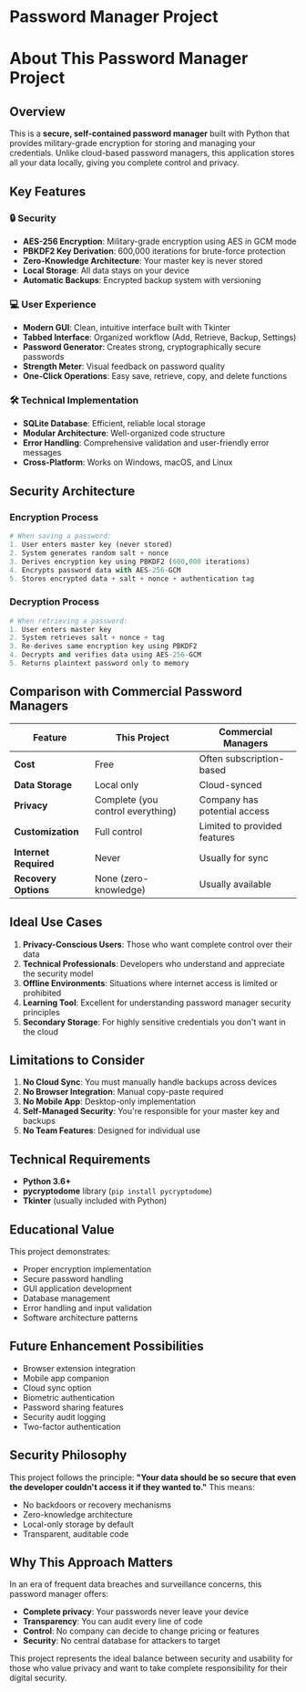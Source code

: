 # Password Manager Project
# About This Password Manager Project

## Overview
This is a **secure, self-contained password manager** built with Python that provides military-grade encryption for storing and managing your credentials. Unlike cloud-based password managers, this application stores all your data locally, giving you complete control and privacy.

## Key Features

### 🔒 Security
- **AES-256 Encryption**: Military-grade encryption using AES in GCM mode
- **PBKDF2 Key Derivation**: 600,000 iterations for brute-force protection
- **Zero-Knowledge Architecture**: Your master key is never stored
- **Local Storage**: All data stays on your device
- **Automatic Backups**: Encrypted backup system with versioning

### 💻 User Experience
- **Modern GUI**: Clean, intuitive interface built with Tkinter
- **Tabbed Interface**: Organized workflow (Add, Retrieve, Backup, Settings)
- **Password Generator**: Creates strong, cryptographically secure passwords
- **Strength Meter**: Visual feedback on password quality
- **One-Click Operations**: Easy save, retrieve, copy, and delete functions

### 🛠️ Technical Implementation
- **SQLite Database**: Efficient, reliable local storage
- **Modular Architecture**: Well-organized code structure
- **Error Handling**: Comprehensive validation and user-friendly error messages
- **Cross-Platform**: Works on Windows, macOS, and Linux

## Security Architecture

### Encryption Process
```python
# When saving a password:
1. User enters master key (never stored)
2. System generates random salt + nonce
3. Derives encryption key using PBKDF2 (600,000 iterations)
4. Encrypts password data with AES-256-GCM
5. Stores encrypted data + salt + nonce + authentication tag
```

### Decryption Process
```python
# When retrieving a password:
1. User enters master key
2. System retrieves salt + nonce + tag
3. Re-derives same encryption key using PBKDF2
4. Decrypts and verifies data using AES-256-GCM
5. Returns plaintext password only to memory
```

## Comparison with Commercial Password Managers

| Feature | This Project | Commercial Managers |
|---------|-------------|---------------------|
| **Cost** | Free | Often subscription-based |
| **Data Storage** | Local only | Cloud-synced |
| **Privacy** | Complete (you control everything) | Company has potential access |
| **Customization** | Full control | Limited to provided features |
| **Internet Required** | Never | Usually for sync |
| **Recovery Options** | None (zero-knowledge) | Usually available |

## Ideal Use Cases

1. **Privacy-Conscious Users**: Those who want complete control over their data
2. **Technical Professionals**: Developers who understand and appreciate the security model
3. **Offline Environments**: Situations where internet access is limited or prohibited
4. **Learning Tool**: Excellent for understanding password manager security principles
5. **Secondary Storage**: For highly sensitive credentials you don't want in the cloud

## Limitations to Consider

1. **No Cloud Sync**: You must manually handle backups across devices
2. **No Browser Integration**: Manual copy-paste required
3. **No Mobile App**: Desktop-only implementation
4. **Self-Managed Security**: You're responsible for your master key and backups
5. **No Team Features**: Designed for individual use

## Technical Requirements
- **Python 3.6+**
- **pycryptodome** library (`pip install pycryptodome`)
- **Tkinter** (usually included with Python)

## Educational Value
This project demonstrates:
- Proper encryption implementation
- Secure password handling
- GUI application development
- Database management
- Error handling and input validation
- Software architecture patterns

## Future Enhancement Possibilities
- Browser extension integration
- Mobile app companion
- Cloud sync option
- Biometric authentication
- Password sharing features
- Security audit logging
- Two-factor authentication

## Security Philosophy
This project follows the principle: **"Your data should be so secure that even the developer couldn't access it if they wanted to."** This means:
- No backdoors or recovery mechanisms
- Zero-knowledge architecture
- Local-only storage by default
- Transparent, auditable code

## Why This Approach Matters
In an era of frequent data breaches and surveillance concerns, this password manager offers:
- **Complete privacy**: Your passwords never leave your device
- **Transparency**: You can audit every line of code
- **Control**: No company can decide to change pricing or features
- **Security**: No central database for attackers to target

This project represents the ideal balance between security and usability for those who value privacy and want to take complete responsibility for their digital security.
